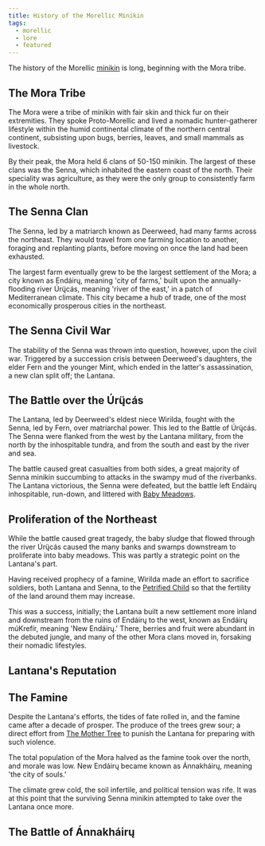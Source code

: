 ```yaml
---
title: History of the Morellic Minikin
tags:
  - morellic
  - lore
  - featured
---
```

The history of the Morellic [minikin](species/fauna/minikin.md) is long, beginning with the Mora tribe.
## The Mora Tribe
The Mora were a tribe of minikin with fair skin and thick fur on their extremities. They spoke Proto-Morellic and lived a nomadic hunter-gatherer lifestyle within the humid continental climate of the northern central continent, subsisting upon bugs, berries, leaves, and small mammals as livestock.

By their peak, the Mora held 6 clans of 50-150 minikin. The largest of these clans was the Senna, which inhabited the eastern coast of the north. Their speciality was agriculture, as they were the only group to consistently farm in the whole north.
## The Senna Clan
The Senna, led by a matriarch known as Deerweed, had many farms across the northeast. They would travel from one farming location to another, foraging and replanting plants, before moving on once the land had been exhausted.

The largest farm eventually grew to be the largest settlement of the Mora; a city known as Endáirų, meaning 'city of farms,' built upon the annually-flooding river Úrų̈cás, meaning 'river of the east,' in a patch of Mediterranean climate. This city became a hub of trade, one of the most economically prosperous cities in the northeast.

## The Senna Civil War
The stability of the Senna was thrown into question, however, upon the civil war. Triggered by a succession crisis between Deerweed's daughters, the elder Fern and the younger Mint, which ended in the latter's assassination, a new clan split off; the Lantana.

## The Battle over the Úrų̈cás
The Lantana, led by Deerweed's eldest niece Wirilda, fought with the Senna, led by Fern, over matriarchal power. This led to the Battle of Úrų̈cás. The Senna were flanked from the west by the Lantana military, from the north by the inhospitable tundra, and from the south and east by the river and sea.

The battle caused great casualties from both sides, a great majority of Senna minikin succumbing to attacks in the swampy mud of the riverbanks. The Lantana victorious, the Senna were defeated, but the battle left Endáirų inhospitable, run-down, and littered with [Baby Meadows](deities/the-petrified-child.md).

## Proliferation of the Northeast
While the battle caused great tragedy, the baby sludge that flowed through the river Úrų̈cás caused the many banks and swamps downstream to proliferate into baby meadows. This was partly a strategic point on the Lantana's part.

Having received prophecy of a famine, Wirilda made an effort to sacrifice soldiers, both Lantana and Senna, to the [Petrified Child](deities/the-petrified-child.md) so that the fertility of the land around them may increase.

This was a success, initially; the Lantana built a new settlement more inland and downstream from the ruins of Endáirų to the west, known as Endáirų múKrefír, meaning 'New Endáirų.' There, berries and fruit were abundant in the debuted jungle, and many of the other Mora clans moved in, forsaking their nomadic lifestyles.

## Lantana's Reputation
## The Famine
Despite the Lantana's efforts, the tides of fate rolled in, and the famine came after a decade of prosper. The produce of the trees grew sour; a direct effort from [The Mother Tree](deities/mother-tree.md) to punish the Lantana for preparing with such violence.

The total population of the Mora halved as the famine took over the north, and morale was low. New Endáirų became known as Ánnakháirų, meaning 'the city of souls.'

The climate grew cold, the soil infertile, and political tension was rife. It was at this point that the surviving Senna minikin attempted to take over the Lantana once more.

## The Battle of Ánnakháirų

